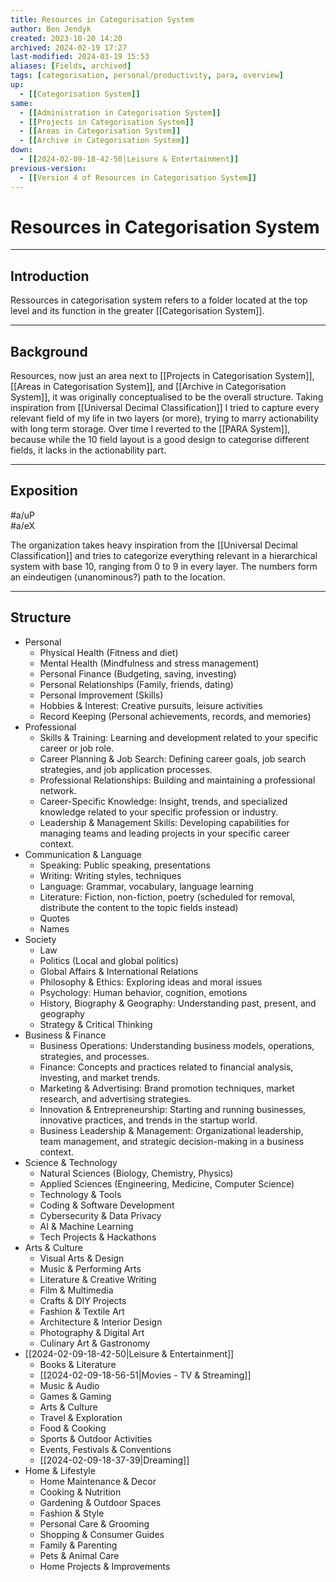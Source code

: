 ```yaml
---
title: Resources in Categorisation System
author: Ben Jendyk  
created: 2023-10-20 14:20  
archived: 2024-02-19 17:27
last-modified: 2024-03-19 15:53
aliases: [Fields, archived]
tags: [categorisation, personal/productivity, para, overview]
up:
  - [[Categorisation System]]
same:
  - [[Administration in Categorisation System]]
  - [[Projects in Categorisation System]]
  - [[Areas in Categorisation System]]
  - [[Archive in Categorisation System]]  
down:
  - [[2024-02-09-18-42-50|Leisure & Entertainment]]
previous-version: 
  - [[Version 4 of Resources in Categorisation System]]
---
```


# Resources in Categorisation System

--- 

## Introduction

Ressources in categorisation system refers to a folder located at the top level and its function in the greater [[Categorisation System]].

--- 

## Background

Resources, now just an area next to [[Projects in Categorisation System]], [[Areas in Categorisation System]], and [[Archive in Categorisation System]], it was originally conceptualised to be the overall structure. Taking inspiration from [[Universal Decimal Classification]] I tried to capture every relevant field of my life in two layers (or more), trying to marry actionability with long term storage. Over time I reverted to the [[PARA System]], because while the 10 field layout is a good design to categorise different fields, it lacks in the actionability part.

---

## Exposition

#a/uP  
#a/eX 

The organization takes heavy inspiration from the [[Universal Decimal Classification]] and tries to categorize everything relevant in a hierarchical system with base 10, ranging from 0 to 9 in every layer. The numbers form an eindeutigen (unanominous?) path to the location.

--- 

## Structure

- Personal
	- Physical Health (Fitness and diet)
	- Mental Health (Mindfulness and stress management)
	- Personal Finance (Budgeting, saving, investing)
	- Personal Relationships (Family, friends, dating)
	- Personal Improvement (Skills)
	- Hobbies & Interest: Creative pursuits, leisure activities
	- Record Keeping (Personal achievements, records, and memories)
- Professional
	- Skills & Training: Learning and development related to your specific career or job role.
	- Career Planning & Job Search: Defining career goals, job search strategies, and job application processes.
	- Professional Relationships: Building and maintaining a professional network.
	- Career-Specific Knowledge: Insight, trends, and specialized knowledge related to your specific profession or industry.
	- Leadership & Management Skills: Developing capabilities for managing teams and leading projects in your specific career context.
 - Communication & Language  
	- Speaking: Public speaking, presentations  
	- Writing: Writing styles, techniques  
	- Language: Grammar, vocabulary, language learning  
	- Literature: Fiction, non-fiction, poetry (scheduled for removal, distribute the content to the topic fields instead)
	- Quotes
	- Names
- Society
	- Law 
	- Politics (Local and global politics)
	- Global Affairs & International Relations
	- Philosophy & Ethics: Exploring ideas and moral issues
	- Psychology: Human behavior, cognition, emotions 
	- History, Biography & Geography: Understanding past, present, and geography
	- Strategy & Critical Thinking
- Business & Finance
	- Business Operations: Understanding business models, operations, strategies, and processes.
	- Finance: Concepts and practices related to financial analysis, investing, and market trends.
	- Marketing & Advertising: Brand promotion techniques, market research, and advertising strategies.
	- Innovation & Entrepreneurship: Starting and running businesses, innovative practices, and trends in the startup world.
	- Business Leadership & Management: Organizational leadership, team management, and strategic decision-making in a business context.
- Science & Technology
	- Natural Sciences (Biology, Chemistry, Physics)
	- Applied Sciences (Engineering, Medicine, Computer Science)
	- Technology & Tools
	- Coding & Software Development
	- Cybersecurity & Data Privacy
	- AI & Machine Learning
	- Tech Projects & Hackathons
- Arts & Culture
	- Visual Arts & Design
	- Music & Performing Arts
	- Literature & Creative Writing
	- Film & Multimedia
	- Crafts & DIY Projects
	- Fashion & Textile Art
	- Architecture & Interior Design
	- Photography & Digital Art
	- Culinary Art & Gastronomy
- [[2024-02-09-18-42-50|Leisure & Entertainment]]
	- Books & Literature
	- [[2024-02-09-18-56-51|Movies - TV & Streaming]]
	- Music & Audio
	- Games & Gaming
	- Arts & Culture
	- Travel & Exploration
	- Food & Cooking
	- Sports & Outdoor Activities
	- Events, Festivals & Conventions
	- [[2024-02-09-18-37-39|Dreaming]]
- Home & Lifestyle
	- Home Maintenance & Decor
	- Cooking & Nutrition
	- Gardening & Outdoor Spaces
	- Fashion & Style
	- Personal Care & Grooming
	- Shopping & Consumer Guides
	- Family & Parenting
	- Pets & Animal Care
	- Home Projects & Improvements
